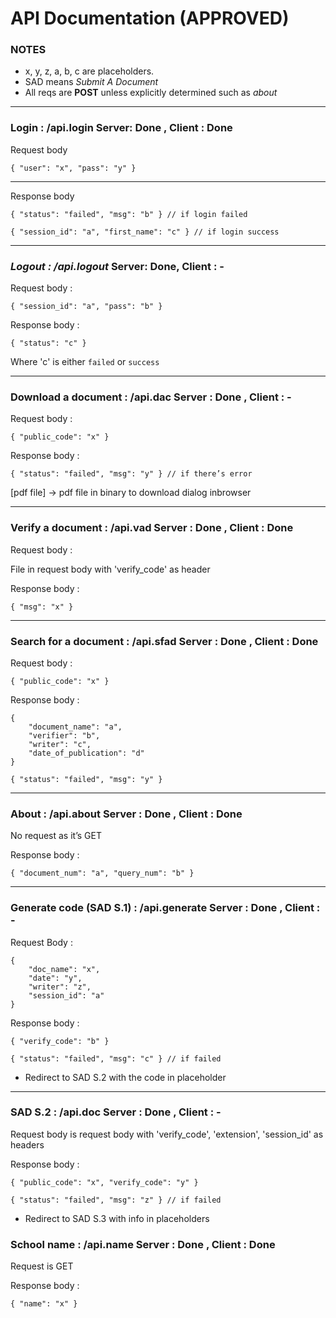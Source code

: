 ﻿# API Documentation (APPROVED)

### **NOTES**

- x, y, z, a, b, c are placeholders.
- SAD means _Submit A Document_
- All reqs are **POST** unless explicitly determined such as _about_

---

### **Login : /api.login** Server: Done , Client : Done

Request body

```jsonc
{ "user": "x", "pass": "y" }
```

---

Response body

```jsonc
{ "status": "failed", "msg": "b" } // if login failed
```

```jsonc
{ "session_id": "a", "first_name": "c" } // if login success
```

---

### _Logout : /api.logout_ Server: Done, Client : -

Request body :

```jsonc
{ "session_id": "a", "pass": "b" }
```

Response body :

```jsonc
{ "status": "c" }
```

Where 'c' is either `failed` or `success`

---

### **Download a document : /api.dac** Server : Done , Client : -

Request body :

```jsonc
{ "public_code": "x" }
```

Response body :

```jsonc
{ "status": "failed", "msg": "y" } // if there’s error
```

[pdf file] → pdf file in binary to download dialog inbrowser

---

### **Verify a document : /api.vad** Server : Done , Client : Done

Request body :

File in request body with 'verify_code' as header

Response body :

```jsonc
{ "msg": "x" }
```

---

### **Search for a document : /api.sfad** Server : Done , Client : Done

Request body :

```jsonc
{ "public_code": "x" }
```

Response body :

```jsonc
{
	"document_name": "a",
	"verifier": "b",
	"writer": "c",
	"date_of_publication": "d"
}
```

```jsonc
{ "status": "failed", "msg": "y" }
```

---

### **About : /api.about** Server : Done , Client : Done

No request as it’s GET

Response body :

```jsonc
{ "document_num": "a", "query_num": "b" }
```

---

### **Generate code (SAD S.1) : /api.generate** Server : Done , Client : -

Request Body :

```jsonc
{
	"doc_name": "x",
	"date": "y",
	"writer": "z",
	"session_id": "a"
}
```

Response body :

```jsonc
{ "verify_code": "b" }
```

```jsonc
{ "status": "failed", "msg": "c" } // if failed
```

- Redirect to SAD S.2 with the code in placeholder

---

### **SAD S.2 : /api.doc** Server : Done , Client : -

Request body is request body with 'verify_code', 'extension', 'session_id' as headers

Response body :

```jsonc
{ "public_code": "x", "verify_code": "y" }
```

```jsonc
{ "status": "failed", "msg": "z" } // if failed
```

- Redirect to SAD S.3 with info in placeholders

### **School name : /api.name** Server : Done , Client : Done

Request is GET

Response body :

```jsonc
{ "name": "x" }
```
